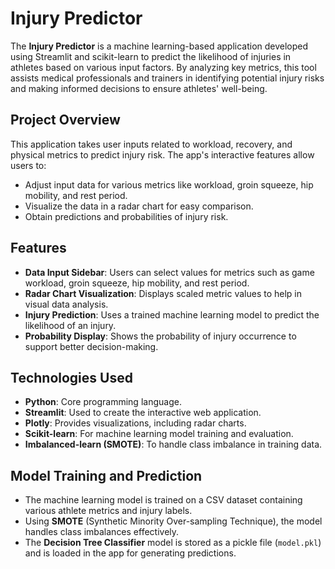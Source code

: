 # Injury Predictor

The **Injury Predictor** is a machine learning-based application developed using Streamlit and scikit-learn to predict the likelihood of injuries in athletes based on various input factors. By analyzing key metrics, this tool assists medical professionals and trainers in identifying potential injury risks and making informed decisions to ensure athletes' well-being.

## Project Overview
This application takes user inputs related to workload, recovery, and physical metrics to predict injury risk. The app's interactive features allow users to:
- Adjust input data for various metrics like workload, groin squeeze, hip mobility, and rest period.
- Visualize the data in a radar chart for easy comparison.
- Obtain predictions and probabilities of injury risk.

## Features
- **Data Input Sidebar**: Users can select values for metrics such as game workload, groin squeeze, hip mobility, and rest period.
- **Radar Chart Visualization**: Displays scaled metric values to help in visual data analysis.
- **Injury Prediction**: Uses a trained machine learning model to predict the likelihood of an injury.
- **Probability Display**: Shows the probability of injury occurrence to support better decision-making.

## Technologies Used
- **Python**: Core programming language.
- **Streamlit**: Used to create the interactive web application.
- **Plotly**: Provides visualizations, including radar charts.
- **Scikit-learn**: For machine learning model training and evaluation.
- **Imbalanced-learn (SMOTE)**: To handle class imbalance in training data.

## Model Training and Prediction
- The machine learning model is trained on a CSV dataset containing various athlete metrics and injury labels.
- Using **SMOTE** (Synthetic Minority Over-sampling Technique), the model handles class imbalances effectively.
- The **Decision Tree Classifier** model is stored as a pickle file (`model.pkl`) and is loaded in the app for generating predictions.

